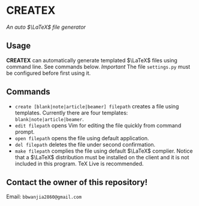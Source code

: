 # CREATEX

*An auto $\LaTeX$ file generator*

## Usage

**CREATEX** can automatically generate templated $\LaTeX$ files using command line. See commands below.
*Important* The file `settings.py` must be configured before first using it.

## Commands

- `create [blank|note|article|beamer] filepath` creates a file using templates. Currently there are  four templates: `blank|note|article|beamer`.
- `edit filepath` opens Vim for editing the file quickly from command prompt.
- `open filepath` opens the file using default application.
- `del filepath` deletes the file under second confirmation.
- `make filepath` complies the file using default $\LaTeX$ complier. Notice that a $\LaTeX$ distribution must be installed on the client and it is not included in this program. TeX Live is recommended.

## Contact the owner of this repository!

Email: `bbwanjia2860@gmail.com`

